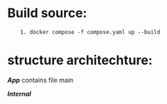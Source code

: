 

# Build source:
```
    1. docker compose -f compose.yaml up --build
```


# structure architechture:

***App*** contains file main

***Internal*** 
